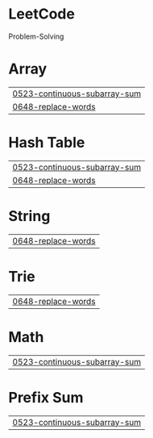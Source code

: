 # LeetCode
Problem-Solving


# Array
|  |
| ------- |
| [0523-continuous-subarray-sum](https://github.com/SaurabhRaj-SR31/LeetCode/tree/master/0523-continuous-subarray-sum) |
| [0648-replace-words](https://github.com/SaurabhRaj-SR31/LeetCode/tree/master/0648-replace-words) |
# Hash Table
|  |
| ------- |
| [0523-continuous-subarray-sum](https://github.com/SaurabhRaj-SR31/LeetCode/tree/master/0523-continuous-subarray-sum) |
| [0648-replace-words](https://github.com/SaurabhRaj-SR31/LeetCode/tree/master/0648-replace-words) |
# String
|  |
| ------- |
| [0648-replace-words](https://github.com/SaurabhRaj-SR31/LeetCode/tree/master/0648-replace-words) |
# Trie
|  |
| ------- |
| [0648-replace-words](https://github.com/SaurabhRaj-SR31/LeetCode/tree/master/0648-replace-words) |
# Math
|  |
| ------- |
| [0523-continuous-subarray-sum](https://github.com/SaurabhRaj-SR31/LeetCode/tree/master/0523-continuous-subarray-sum) |
# Prefix Sum
|  |
| ------- |
| [0523-continuous-subarray-sum](https://github.com/SaurabhRaj-SR31/LeetCode/tree/master/0523-continuous-subarray-sum) |